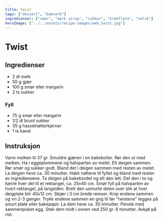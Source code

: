```yaml
---
title: Twist
tags: ["dessert", "bakverk"]
ingredienser: ["smør", "mørk sirup", "sukker", "kremfløte", "nelik"]
heroImage: ["../../assets/recipe-images/web_twist.jpg"]
---
```


# Twist

## Ingredienser

- 2 dl melk
- 50 g gjær
- 100 g smør eller margarin
- 2 ts sukker

### Fyll

- 75 g smør eller margarin
- 1/2 dl brunt sukker
- 35 g hasselnøtterkjerner
- 1 ts kanel

## Instruksjon

Varm melken til 37 gr. Smuldre gjæren i en bakeboller. Rør den ut med melken. Ha i eggeplommene og halvparten av melet. Elt deigen sammen. Rør smør og sukker godt. Bland det i deigen sammen med resten av melet. La deigen heve ca. 30 minutter. Hakk nøttene til fyllet og bland med resten av ingrediensene. Ta deigen på bakebordet og elt den lett. Del den i to og kjevle hver del til et rektangel, ca. 25x40 cm. Smør fyll på halvparten av hvert rektangel, på langsiden. Brett den usmurte delen over slik at hver deigplate blir 40x12 cm. Skjær i 3 cm brede remser. Knip endene sammen og vri 2-3 ganger. Trykk endene sammen en gng til før "twistene" legges på smurt plate eller bakepapir. La dem heve ca. 30 minutter. Pensle med sammenpisket egg. Stek dem midt i ovnen ved 250 gr. 8 minutter. Avkjøl på rist.
